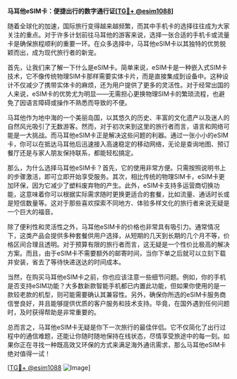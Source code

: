 **马耳他eSIM卡：便捷出行的数字通行证[[TG💪+ @esim1088](https://t.me/s/esim1088)]**

随着全球化的加速，国际旅行变得越来越频繁，而其中手机卡的选择往往成为大家关注的重点。对于许多计划前往马耳他的游客来说，选择一张合适的手机卡或流量卡是确保旅程顺利的重要一环。在众多选择中，马耳他eSIM卡以其独特的优势脱颖而出，成为现代旅行者的新宠。

首先，让我们来了解一下什么是eSIM卡。简单来说，eSIM卡是一种嵌入式SIM卡技术，它不像传统物理SIM卡那样需要实体卡片，而是直接集成到设备中。这种设计不仅减少了携带实体卡的麻烦，还为用户提供了更多的灵活性。对于经常出国的人来说，eSIM卡的优势尤为明显——无需担心更换物理SIM卡的繁琐流程，也避免了因语言障碍或操作不熟悉而导致的不便。

马耳他作为地中海的一个美丽岛国，以其悠久的历史、丰富的文化遗产以及迷人的自然风光吸引了无数游客。然而，对于初次来到这里的旅行者而言，语言和网络可能是一大挑战。而马耳他eSIM卡正是解决这些问题的利器。通过一张小小的eSIM卡，你可以在抵达马耳他后迅速接入高速稳定的移动网络，无论是查询地图、预订餐厅还是与家人朋友保持联系，都能轻松搞定。

那么，为什么选择马耳他eSIM卡？首先，它的使用非常方便。只需按照说明书上的步骤激活，即可立即开始享受服务。其次，相比传统的物理SIM卡，eSIM卡更加环保，因为它减少了塑料废弃物的产生。此外，eSIM卡支持多运营商切换功能，这意味着你可以根据实际需求随时更换更适合的套餐，比如流量、通话时长或是短信数量等。这对于那些喜欢探索不同地方、体验多样文化的旅行者来说无疑是一个巨大的福音。

除了便利性和灵活性之外，马耳他eSIM卡的价格也非常具有吸引力。通常情况下，这类产品会提供多种套餐供用户选择，从短期的几天到长期的几个月不等，价格区间合理且透明。对于预算有限的旅行者而言，这无疑是一个性价比极高的解决方案。而且，由于eSIM卡不需要额外的邮寄时间，当你下单之后就可以立刻下载并安装，省去了等待快递送达的时间成本。

当然，在购买马耳他eSIM卡之前，你也应该注意一些细节问题。例如，你的手机是否支持eSIM功能？大多数新款智能手机都已内置此功能，但如果你使用的是一款较老款的机型，则可能需要确认其兼容性。另外，确保你所选的eSIM卡服务商信誉良好，并且能够提供优质的客户服务和技术支持。毕竟，在国外遇到任何问题时，及时获得帮助是非常重要的。

总而言之，马耳他eSIM卡无疑是你下一次旅行的最佳伴侣。它不仅简化了出行过程中的通信难题，还能让你随时随地保持在线状态，尽情享受旅途中的每一刻。如果你正在寻找一种既高效又环保的方式来满足海外通讯需求，那么马耳他eSIM卡绝对值得一试！

[[TG💪+ @esim1088](https://t.me/s/esim1088) ![Image](https://i.postimg.cc/4NQfJmqS/Snipaste-2025-05-13-00-14-12.png)]